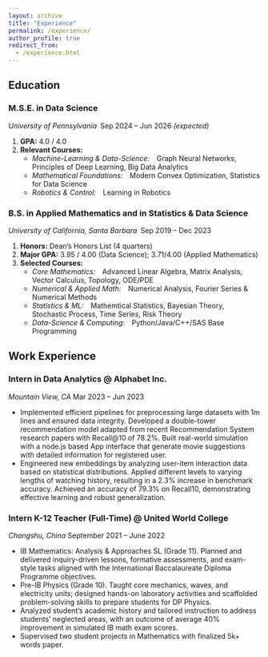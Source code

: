 ```yaml
---
layout: archive
title: "Experience"
permalink: /experience/
author_profile: true
redirect_from: 
  - /experience.html
---
```



## Education

### M.S.E. in Data Science

*University of Pennsylvania* Sep 2024 – Jun 2026 *(expected)*

1. **GPA:** 4.0 / 4.0
2. **Relevant Courses:**
   * *Machine-Learning & Data-Science:* Graph Neural Networks, Principles of Deep Learning, Big Data Analytics
   * *Mathematical Foundations:* Modern Convex Optimization, Statistics for Data Science
   * *Robotics & Control:* Learning in Robotics

###  B.S. in Applied Mathematics **and** in Statistics & Data Science

*University of California, Santa Barbara* Sep 2019 – Dec 2023

1. **Honors:** Dean’s Honors List (4 quarters)
2. **Major GPA:** 3.95 / 4.00 (Data Science); 3.71/4.00 (Applied Mathematics)
3. **Selected Courses:**
   * *Core Mathematics:* Advanced Linear Algebra, Matrix Analysis, Vector Calculus, Topology, ODE/PDE
   * *Numerical & Applied Math:* Numerical Analysis, Fourier Series & Numerical Methods
   * *Statistics & ML:* Mathemtical Statistics, Bayesian Theory, Stochastic Process, Time Series, Risk Theory
   * *Data-Science & Computing:* Python/Java/C++/SAS Base Programming



## Work Experience

### Intern in Data Analytics @ Alphabet Inc.
*Mountain View, CA* Mar 2023 – Jun 2023

* Implemented efficient pipelines for preprocessing large datasets with 1m lines and ensured data integrity. Developed a double-tower recommendation model adapted from recent Recommendation System research papers with Recall@10 of 78.2%. Built real-world simulation with a node.js based App interface that generate movie suggestions with detailed information for registered user.
* Engineered new embeddings by analyzing user-item interaction data based on statistical distributions. Applied different levels to varying lengths of watching history, resulting in a 2.3% increase in benchmark accuracy. Achieved an accuracy of 79.3% on Recall10, demonstrating effective learning and robust generalization.


### Intern K-12 Teacher (Full-Time) @ United World College
*Changshu, China*  September 2021 – June 2022

* IB Mathematics: Analysis & Approaches SL (Grade 11). Planned and delivered inquiry-driven lessons, formative assessments, and exam-style tasks aligned with the International Baccalaureate Diploma Programme objectives.
* Pre-IB Physics (Grade 10). Taught core mechanics, waves, and electricity units; designed hands-on laboratory activities and scaffolded problem-solving skills to prepare students for DP Physics.
* Analyzed student’s academic history and tailored instruction to address students’ neglected areas, with an outcome of average 40% improvement in simulated IB math exam scores.
* Supervised two student projects in Mathematics with finalized 5k+ words paper.


